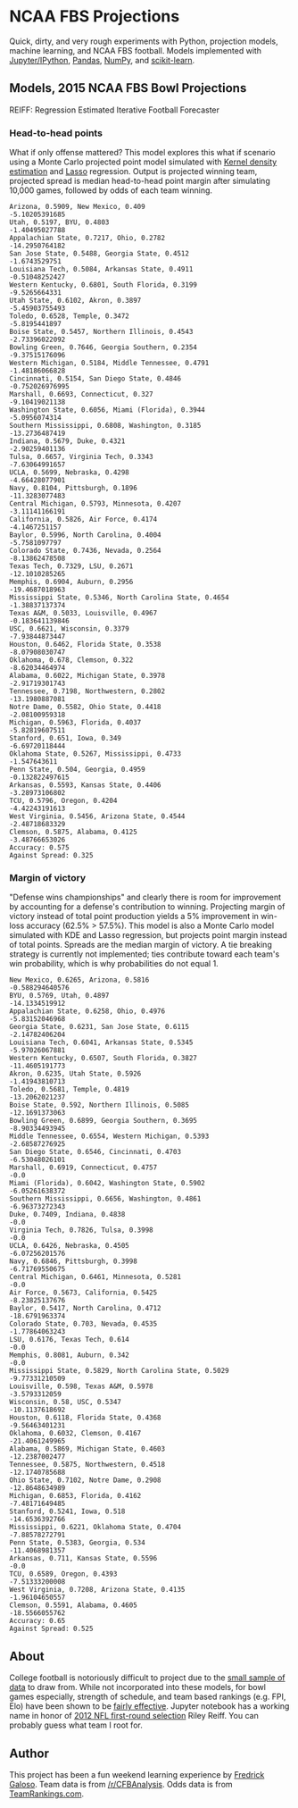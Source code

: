 # NCAA FBS Projections

Quick, dirty, and very rough experiments with Python, projection models, machine learning, and NCAA FBS football. Models implemented with [Jupyter/IPython](http://jupyter.readthedocs.org/), [Pandas](http://pandas.pydata.org/), [NumPy](http://www.numpy.org/), and [scikit-learn](http://scikit-learn.org/).

## Models, 2015 NCAA FBS Bowl Projections

REIFF: Regression Estimated Iterative Football Forecaster

### Head-to-head points

What if only offense mattered? This model explores this what if scenario using a Monte Carlo projected point model simulated with [Kernel density estimation](https://en.wikipedia.org/wiki/Kernel_density_estimation) and [Lasso](http://statweb.stanford.edu/~tibs/lasso/simple.html) regression. Output is projected winning team, projected spread is median head-to-head point margin after simulating 10,000 games, followed by odds of each team winning.

```
Arizona, 0.5909, New Mexico, 0.409
-5.10205391685
Utah, 0.5197, BYU, 0.4803
-1.40495027788
Appalachian State, 0.7217, Ohio, 0.2782
-14.2950764182
San Jose State, 0.5488, Georgia State, 0.4512
-1.6743529751
Louisiana Tech, 0.5084, Arkansas State, 0.4911
-0.51048252427
Western Kentucky, 0.6801, South Florida, 0.3199
-9.5265664331
Utah State, 0.6102, Akron, 0.3897
-5.45903755493
Toledo, 0.6528, Temple, 0.3472
-5.8195441897
Boise State, 0.5457, Northern Illinois, 0.4543
-2.73396022092
Bowling Green, 0.7646, Georgia Southern, 0.2354
-9.37515176096
Western Michigan, 0.5184, Middle Tennessee, 0.4791
-1.48186066828
Cincinnati, 0.5154, San Diego State, 0.4846
-0.752026976995
Marshall, 0.6693, Connecticut, 0.327
-9.10419021138
Washington State, 0.6056, Miami (Florida), 0.3944
-5.0956074314
Southern Mississippi, 0.6808, Washington, 0.3185
-13.2736487419
Indiana, 0.5679, Duke, 0.4321
-2.90259401136
Tulsa, 0.6657, Virginia Tech, 0.3343
-7.63064991657
UCLA, 0.5699, Nebraska, 0.4298
-4.66428077901
Navy, 0.8104, Pittsburgh, 0.1896
-11.3283077483
Central Michigan, 0.5793, Minnesota, 0.4207
-3.11141166191
California, 0.5826, Air Force, 0.4174
-4.1467251157
Baylor, 0.5996, North Carolina, 0.4004
-5.7581097797
Colorado State, 0.7436, Nevada, 0.2564
-8.13862478508
Texas Tech, 0.7329, LSU, 0.2671
-12.1010285265
Memphis, 0.6904, Auburn, 0.2956
-19.4687018963
Mississippi State, 0.5346, North Carolina State, 0.4654
-1.38837137374
Texas A&M, 0.5033, Louisville, 0.4967
-0.183641139846
USC, 0.6621, Wisconsin, 0.3379
-7.93844873447
Houston, 0.6462, Florida State, 0.3538
-8.07908030747
Oklahoma, 0.678, Clemson, 0.322
-8.62034464974
Alabama, 0.6022, Michigan State, 0.3978
-2.91719301743
Tennessee, 0.7198, Northwestern, 0.2802
-13.1980887081
Notre Dame, 0.5582, Ohio State, 0.4418
-2.08100959318
Michigan, 0.5963, Florida, 0.4037
-5.82819607511
Stanford, 0.651, Iowa, 0.349
-6.69720118444
Oklahoma State, 0.5267, Mississippi, 0.4733
-1.547643611
Penn State, 0.504, Georgia, 0.4959
-0.132822497615
Arkansas, 0.5593, Kansas State, 0.4406
-3.28973106802
TCU, 0.5796, Oregon, 0.4204
-4.42243191613
West Virginia, 0.5456, Arizona State, 0.4544
-2.48718683329
Clemson, 0.5875, Alabama, 0.4125
-3.48766653026
Accuracy: 0.575
Against Spread: 0.325
```

### Margin of victory

"Defense wins championships" and clearly there is room for improvement by accounting for a defense's contribution to winning. Projecting margin of victory instead of total point production yields a 5% improvement in win-loss accuracy (62.5% > 57.5%). This model is also a Monte Carlo model simulated with KDE and Lasso regression, but projects point margin instead of total points. Spreads are the median margin of victory. A tie breaking strategy is currently not implemented; ties contribute toward each team's win probability, which is why probabilities do not equal 1.

```
New Mexico, 0.6265, Arizona, 0.5816
-0.588294640576
BYU, 0.5769, Utah, 0.4897
-14.1334519912
Appalachian State, 0.6258, Ohio, 0.4976
-5.83152046968
Georgia State, 0.6231, San Jose State, 0.6115
-2.14782406204
Louisiana Tech, 0.6041, Arkansas State, 0.5345
-5.97026067881
Western Kentucky, 0.6507, South Florida, 0.3827
-11.4605191773
Akron, 0.6235, Utah State, 0.5926
-1.41943810713
Toledo, 0.5681, Temple, 0.4819
-13.2062021237
Boise State, 0.592, Northern Illinois, 0.5085
-12.1691373063
Bowling Green, 0.6899, Georgia Southern, 0.3695
-8.90334493945
Middle Tennessee, 0.6554, Western Michigan, 0.5393
-2.68587276925
San Diego State, 0.6546, Cincinnati, 0.4703
-6.53048026101
Marshall, 0.6919, Connecticut, 0.4757
-0.0
Miami (Florida), 0.6042, Washington State, 0.5902
-6.05261638372
Southern Mississippi, 0.6656, Washington, 0.4861
-6.96373272343
Duke, 0.7409, Indiana, 0.4838
-0.0
Virginia Tech, 0.7826, Tulsa, 0.3998
-0.0
UCLA, 0.6426, Nebraska, 0.4505
-6.07256201576
Navy, 0.6846, Pittsburgh, 0.3998
-6.71769550675
Central Michigan, 0.6461, Minnesota, 0.5281
-0.0
Air Force, 0.5673, California, 0.5425
-8.23825137676
Baylor, 0.5417, North Carolina, 0.4712
-18.6791963374
Colorado State, 0.703, Nevada, 0.4535
-1.77864063243
LSU, 0.6176, Texas Tech, 0.614
-0.0
Memphis, 0.8081, Auburn, 0.342
-0.0
Mississippi State, 0.5829, North Carolina State, 0.5029
-9.77331210509
Louisville, 0.598, Texas A&M, 0.5978
-3.5793312059
Wisconsin, 0.58, USC, 0.5347
-10.1137618692
Houston, 0.6118, Florida State, 0.4368
-9.56463401231
Oklahoma, 0.6032, Clemson, 0.4167
-21.4061249965
Alabama, 0.5869, Michigan State, 0.4603
-12.2387002477
Tennessee, 0.5875, Northwestern, 0.4518
-12.1740785688
Ohio State, 0.7102, Notre Dame, 0.2908
-12.8648634989
Michigan, 0.6853, Florida, 0.4162
-7.48171649485
Stanford, 0.5241, Iowa, 0.518
-14.6536392766
Mississippi, 0.6221, Oklahoma State, 0.4704
-7.88578272791
Penn State, 0.5383, Georgia, 0.534
-11.4068981357
Arkansas, 0.711, Kansas State, 0.5596
-0.0
TCU, 0.6589, Oregon, 0.4393
-7.51333200008
West Virginia, 0.7208, Arizona State, 0.4135
-1.96104650557
Clemson, 0.5591, Alabama, 0.4605
-18.5566055762
Accuracy: 0.65
Against Spread: 0.525
```

## About

College football is notoriously difficult to project due to the [small sample of data](http://www.cbcb.umd.edu/~salzberg/docs/murthy_thesis/survey/node16.html) to draw from. While not incorporated into these models, for bowl games especially, strength of schedule, and team based rankings (e.g. FPI, Elo) have been shown to be [fairly effective](http://fivethirtyeight.com/features/heres-how-our-college-football-playoff-predictions-work/). Jupyter notebook has a working name in honor of [2012 NFL first-round selection](https://en.wikipedia.org/wiki/Riley_Reiff) Riley Reiff. You can probably guess what team I root for.

## Author

This project has been a fun weekend learning experience by [Fredrick Galoso](https://twitter.com/wayoutmind). Team data is from [/r/CFBAnalysis](https://www.reddit.com/r/CFBAnalysis/comments/3j1gjg/2015_data_sources/). Odds data is from [TeamRankings.com](https://www.teamrankings.com/college-football-bowls/schedule/).
